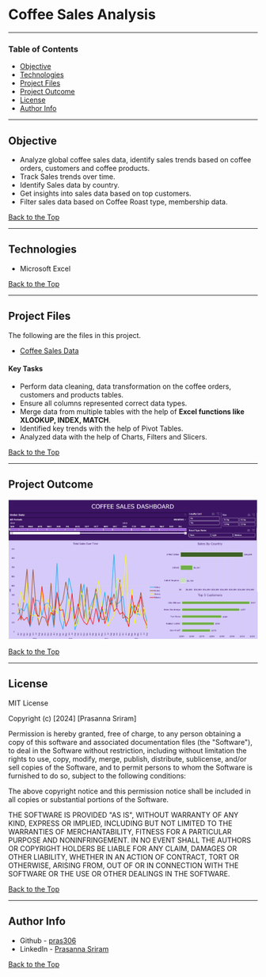 # Coffee Sales Analysis 

---

### Table of Contents

- [Objective](#objective)
- [Technologies](#technologies)
- [Project Files](#project-files)
- [Project Outcome](#project-outcome)
- [License](#license)
- [Author Info](#author-info)

---

## Objective

- Analyze global coffee sales data, identify sales trends based on coffee orders, customers and coffee products.
- Track Sales trends over time.
- Identify Sales data by country.
- Get insights into sales data based on top customers.
- Filter sales data based on Coffee Roast type, membership data.

[Back to the Top](#coffee-sales-analysis)

---

## Technologies

- Microsoft Excel

[Back to the Top](#coffee-sales-analysis)

---

## Project Files

The following are the files in this project.

- [Coffee Sales Data](data/CoffeeOrdersData.xlsx)

#### Key Tasks

- Perform data cleaning, data transformation on the coffee orders, customers and products tables.
- Ensure all columns represented correct data types.
- Merge data from multiple tables with the help of **Excel functions like XLOOKUP, INDEX, MATCH**.
- Identified key trends with the help of Pivot Tables.
- Analyzed data with the help of Charts, Filters and Slicers.

[Back to the Top](#coffee-sales-analysis)

---

## Project Outcome

![Coffee Sales Dashboard](images/CoffeeSalesDashboard.png)

[Back to the Top](#coffee-sales-analysis)

---

## License

MIT License

Copyright (c) [2024] [Prasanna Sriram]

Permission is hereby granted, free of charge, to any person obtaining a copy
of this software and associated documentation files (the "Software"), to deal
in the Software without restriction, including without limitation the rights
to use, copy, modify, merge, publish, distribute, sublicense, and/or sell
copies of the Software, and to permit persons to whom the Software is
furnished to do so, subject to the following conditions:

The above copyright notice and this permission notice shall be included in all
copies or substantial portions of the Software.

THE SOFTWARE IS PROVIDED "AS IS", WITHOUT WARRANTY OF ANY KIND, EXPRESS OR
IMPLIED, INCLUDING BUT NOT LIMITED TO THE WARRANTIES OF MERCHANTABILITY,
FITNESS FOR A PARTICULAR PURPOSE AND NONINFRINGEMENT. IN NO EVENT SHALL THE
AUTHORS OR COPYRIGHT HOLDERS BE LIABLE FOR ANY CLAIM, DAMAGES OR OTHER
LIABILITY, WHETHER IN AN ACTION OF CONTRACT, TORT OR OTHERWISE, ARISING FROM,
OUT OF OR IN CONNECTION WITH THE SOFTWARE OR THE USE OR OTHER DEALINGS IN THE
SOFTWARE.

[Back to the Top](#coffee-sales-analysis)

---

## Author Info

- Github - [pras306](https://github.com/pras306)
- LinkedIn - [Prasanna Sriram](https://www.linkedin.com/in/prasanna-sriram/)

[Back to the Top](#coffee-sales-analysis)